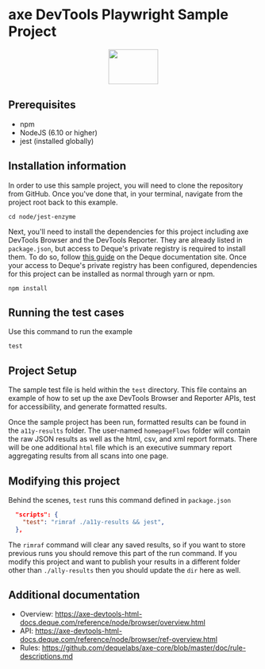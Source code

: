 # axe DevTools Playwright Sample Project

<p align="center">  
  <img src="https://www.deque.com/wp-content/uploads/2020/04/axe-devtools.svg" height="70px" width="100px" alt="" />
</p>

## Prerequisites
  * npm
  * NodeJS (6.10 or higher)
  * jest (installed globally)

## Installation information
In order to use this sample project, you will need to clone the repository from GitHub. Once you've done that, in your terminal, navigate from the project root back to this example.
```
cd node/jest-enzyme
``` 

Next, you'll need to install the dependencies for this project including axe DevTools Browser and the DevTools Reporter. They are already listed in `package.json`, but access to Deque's private registry is required to install them. To do so, follow [this guide](https://axe-devtools-html-docs.deque.com/reference/node/browser/install-agora.html) on the Deque documentation site. Once your access to Deque's private registry has been configured, dependencies for this project can be installed as normal through yarn or npm.
```
npm install
```

## Running the test cases
Use this command to run the example
```
test
```

## Project Setup
The sample test file is held within the `test` directory. This file contains an example of how to set up the axe DevTools Browser and Reporter APIs, test for accessibility, and generate formatted results. 

Once the sample project has been run, formatted results can be found in the `a11y-results` folder. The user-named `homepageFlows` folder will contain the raw JSON results as well as the html, csv, and xml report formats. There will be one additional `html` file which is an executive summary report aggregating results from all scans into one page.

## Modifying this project
Behind the scenes, `test` runs this command defined in `package.json`
```json
  "scripts": {
    "test": "rimraf ./a11y-results && jest",
  },
```
The `rimraf` command will clear any saved results, so if you want to store previous runs you should remove this part of the run command. If you modify this project and want to publish your results in a different folder other than `./ally-results` then you should update the `dir` here as well. 

## Additional documentation

  * Overview: https://axe-devtools-html-docs.deque.com/reference/node/browser/overview.html
  * API: https://axe-devtools-html-docs.deque.com/reference/node/browser/ref-overview.html
  * Rules: https://github.com/dequelabs/axe-core/blob/master/doc/rule-descriptions.md